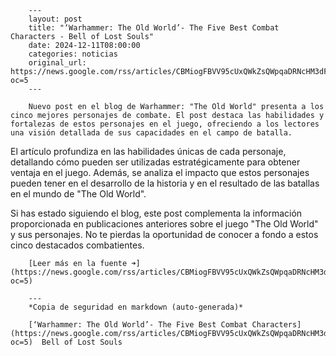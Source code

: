         ---
        layout: post
        title: "‘Warhammer: The Old World’- The Five Best Combat Characters - Bell of Lost Souls"
        date: 2024-12-11T08:00:00
        categories: noticias
        original_url: https://news.google.com/rss/articles/CBMiogFBVV95cUxQWkZsQWpqaDRNcHM3dFZlaFR0Vm04S1BzS0FJUERvYzdQWF9LbzZIQ28zVnRDdDg1SWpNRWhuZXlDdjBaN3FFX2lyTmwyVGFGTERpRUJuOWktNm9KQWVFNDdSVjNDV0E3NVZSU2VxbldHMWpIRm52ZUhpTGgtSjVLaTBBNXY4Y1BLRXVxZ0FZTHR3VFNUcmlfNEJJQmY1WVM1ZGc?oc=5
        ---

        Nuevo post en el blog de Warhammer: "The Old World" presenta a los cinco mejores personajes de combate. El post destaca las habilidades y fortalezas de estos personajes en el juego, ofreciendo a los lectores una visión detallada de sus capacidades en el campo de batalla.

El artículo profundiza en las habilidades únicas de cada personaje, detallando cómo pueden ser utilizadas estratégicamente para obtener ventaja en el juego. Además, se analiza el impacto que estos personajes pueden tener en el desarrollo de la historia y en el resultado de las batallas en el mundo de "The Old World".

Si has estado siguiendo el blog, este post complementa la información proporcionada en publicaciones anteriores sobre el juego "The Old World" y sus personajes. No te pierdas la oportunidad de conocer a fondo a estos cinco destacados combatientes.

        [Leer más en la fuente ➜](https://news.google.com/rss/articles/CBMiogFBVV95cUxQWkZsQWpqaDRNcHM3dFZlaFR0Vm04S1BzS0FJUERvYzdQWF9LbzZIQ28zVnRDdDg1SWpNRWhuZXlDdjBaN3FFX2lyTmwyVGFGTERpRUJuOWktNm9KQWVFNDdSVjNDV0E3NVZSU2VxbldHMWpIRm52ZUhpTGgtSjVLaTBBNXY4Y1BLRXVxZ0FZTHR3VFNUcmlfNEJJQmY1WVM1ZGc?oc=5)

        ---
        *Copia de seguridad en markdown (auto-generada)*

        [‘Warhammer: The Old World’- The Five Best Combat Characters](https://news.google.com/rss/articles/CBMiogFBVV95cUxQWkZsQWpqaDRNcHM3dFZlaFR0Vm04S1BzS0FJUERvYzdQWF9LbzZIQ28zVnRDdDg1SWpNRWhuZXlDdjBaN3FFX2lyTmwyVGFGTERpRUJuOWktNm9KQWVFNDdSVjNDV0E3NVZSU2VxbldHMWpIRm52ZUhpTGgtSjVLaTBBNXY4Y1BLRXVxZ0FZTHR3VFNUcmlfNEJJQmY1WVM1ZGc?oc=5)  Bell of Lost Souls
